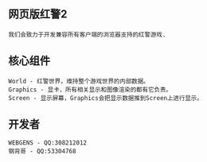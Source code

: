 
## 网页版红警2
    我们会致力于开发兼容所有客户端的浏览器支持的红警游戏.

## 核心组件
    World - 红警世界，维持整个游戏世界的内部数据。
    Graphics - 显卡，所有相关显示和图像渲染的都有它负责。
    Screen - 显示屏幕，Graphics会把显示数据推到Screen上进行显示。

## 开发者
    WEBGENS - QQ:308212012
    钢背哥 - QQ:53304768
    